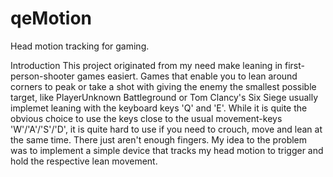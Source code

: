 # qeMotion
Head motion tracking for gaming.

Introduction
This project originated from my need make leaning in first-person-shooter games easiert. Games that enable you to lean around corners to peak or take a shot with giving the enemy the smallest possible target, like PlayerUnknown Battleground or Tom Clancy's Six Siege usually implemet leaning with the keyboard keys 'Q' and 'E'. While it is quite the obvious choice to use the keys close to the usual movement-keys 'W'/'A'/'S'/'D', it is quite hard to use if you need to crouch, move and lean at the same time. There just aren't enough fingers.
My idea to the problem was to implement a simple device that tracks my head motion to trigger and hold the respective lean movement.

